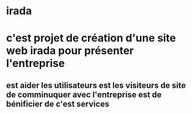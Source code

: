 # irada
<h1>c'est projet de création d'une site web irada pour présenter l'entreprise </h1>
<h2>est aider les utilisateurs est les visiteurs de site de comminuquer avec l'entreprise est de bénificier de c'est services </h2>
